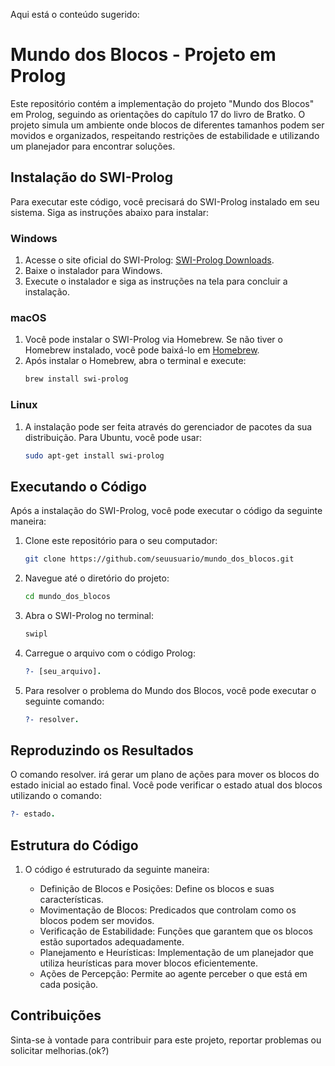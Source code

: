 
Aqui está o conteúdo sugerido:

# Mundo dos Blocos - Projeto em Prolog

Este repositório contém a implementação do projeto "Mundo dos Blocos" em Prolog, seguindo as orientações do capítulo 17 do livro de Bratko. O projeto simula um ambiente onde blocos de diferentes tamanhos podem ser movidos e organizados, respeitando restrições de estabilidade e utilizando um planejador para encontrar soluções.

## Instalação do SWI-Prolog

Para executar este código, você precisará do SWI-Prolog instalado em seu sistema. Siga as instruções abaixo para instalar:

### Windows
1. Acesse o site oficial do SWI-Prolog: [SWI-Prolog Downloads](https://www.swi-prolog.org/Download.html).
2. Baixe o instalador para Windows.
3. Execute o instalador e siga as instruções na tela para concluir a instalação.

### macOS
1. Você pode instalar o SWI-Prolog via Homebrew. Se não tiver o Homebrew instalado, você pode baixá-lo em [Homebrew](https://brew.sh/).
2. Após instalar o Homebrew, abra o terminal e execute:
   ```bash
   brew install swi-prolog

### Linux
1. A instalação pode ser feita através do gerenciador de pacotes da sua distribuição. Para Ubuntu, você pode usar:
    ```bash
    sudo apt-get install swi-prolog

## Executando o Código

Após a instalação do SWI-Prolog, você pode executar o código da seguinte maneira:

1. Clone este repositório para o seu computador:
    ```bash
    git clone https://github.com/seuusuario/mundo_dos_blocos.git

2. Navegue até o diretório do projeto:
   ```bash
   cd mundo_dos_blocos

3. Abra o SWI-Prolog no terminal:
   ```prolog
   swipl

4. Carregue o arquivo com o código Prolog:
   ```prolog
   ?- [seu_arquivo].

5. Para resolver o problema do Mundo dos Blocos, você pode executar o seguinte comando:
    ```prolog
    ?- resolver.

## Reproduzindo os Resultados

O comando resolver. irá gerar um plano de ações para mover os blocos do estado inicial ao estado final. Você pode verificar o estado atual dos blocos utilizando o comando:
   ```prolog
   ?- estado.
```

## Estrutura do Código

1. O código é estruturado da seguinte maneira:

    - Definição de Blocos e Posições: Define os blocos e suas características.
    - Movimentação de Blocos: Predicados que controlam como os blocos podem ser movidos.
    - Verificação de Estabilidade: Funções que garantem que os blocos estão suportados adequadamente.
    - Planejamento e Heurísticas: Implementação de um planejador que utiliza heurísticas para mover blocos eficientemente.
    - Ações de Percepção: Permite ao agente perceber o que está em cada posição.

## Contribuições

Sinta-se à vontade para contribuir para este projeto, reportar problemas ou solicitar melhorias.(ok?)